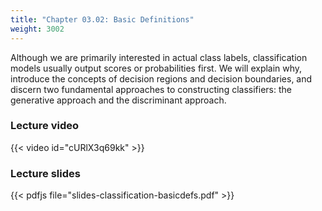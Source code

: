 ```yaml
---
title: "Chapter 03.02: Basic Definitions"
weight: 3002
---
```

Although we are primarily interested in actual class labels, classification models usually output scores or probabilities first. We will explain why, introduce the concepts of decision regions and decision boundaries, and discern two fundamental approaches to constructing classifiers: the generative approach and the discriminant approach.

<!--more-->

### Lecture video

{{< video id="cURlX3q69kk" >}}

### Lecture slides

{{< pdfjs file="slides-classification-basicdefs.pdf" >}}
